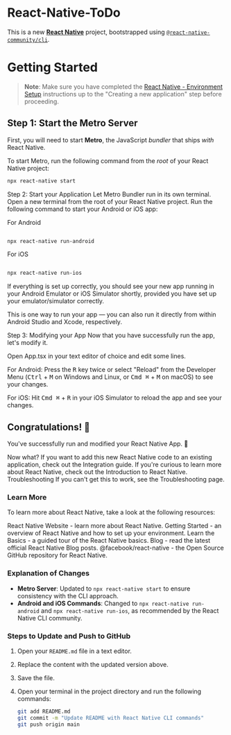 # React-Native-ToDo

This is a new [**React Native**](https://reactnative.dev) project, bootstrapped using [`@react-native-community/cli`](https://github.com/react-native-community/cli).

# Getting Started

> **Note**: Make sure you have completed the [React Native - Environment Setup](https://reactnative.dev/docs/environment-setup) instructions up to the "Creating a new application" step before proceeding.

## Step 1: Start the Metro Server

First, you will need to start **Metro**, the JavaScript _bundler_ that ships _with_ React Native.

To start Metro, run the following command from the _root_ of your React Native project:

```bash
npx react-native start
```
Step 2: Start your Application
Let Metro Bundler run in its own terminal. Open a new terminal from the root of your React Native project. Run the following command to start your Android or iOS app:


For Android
```bash

npx react-native run-android
```
For iOS

```bash

npx react-native run-ios
```
If everything is set up correctly, you should see your new app running in your Android Emulator or iOS Simulator shortly, provided you have set up your emulator/simulator correctly.

This is one way to run your app — you can also run it directly from within Android Studio and Xcode, respectively.

Step 3: Modifying your App
Now that you have successfully run the app, let's modify it.

Open App.tsx in your text editor of choice and edit some lines.

For Android: Press the <kbd>R</kbd> key twice or select "Reload" from the Developer Menu (<kbd>Ctrl</kbd> + <kbd>M</kbd> on Windows and Linux, or <kbd>Cmd ⌘</kbd> + <kbd>M</kbd> on macOS) to see your changes.

For iOS: Hit <kbd>Cmd ⌘</kbd> + <kbd>R</kbd> in your iOS Simulator to reload the app and see your changes.

## Congratulations! 🎉
You've successfully run and modified your React Native App. 🥳

Now what?
If you want to add this new React Native code to an existing application, check out the Integration guide.
If you're curious to learn more about React Native, check out the Introduction to React Native.
Troubleshooting
If you can't get this to work, see the Troubleshooting page.

### Learn More
To learn more about React Native, take a look at the following resources:

React Native Website - learn more about React Native.
Getting Started - an overview of React Native and how to set up your environment.
Learn the Basics - a guided tour of the React Native basics.
Blog - read the latest official React Native Blog posts.
@facebook/react-native - the Open Source GitHub repository for React Native.

### Explanation of Changes
- **Metro Server**: Updated to `npx react-native start` to ensure consistency with the CLI approach.
- **Android and iOS Commands**: Changed to `npx react-native run-android` and `npx react-native run-ios`, as recommended by the React Native CLI community.

### Steps to Update and Push to GitHub

1. Open your `README.md` file in a text editor.
2. Replace the content with the updated version above.
3. Save the file.
4. Open your terminal in the project directory and run the following commands:

   ```bash
   git add README.md
   git commit -m "Update README with React Native CLI commands"
   git push origin main
```